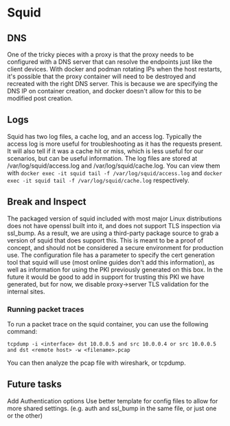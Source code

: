 # Squid

## DNS

One of the tricky pieces with a proxy is that the proxy needs to be configured with a DNS server that can resolve the endpoints just like the client devices. With docker and podman rotating IPs when the host restarts, it's possible that the proxy container will need to be destroyed and recreated with the right DNS server. This is because we are specifying the DNS IP on container creation, and docker doesn't allow for this to be modified post creation.

## Logs

Squid has two log files, a cache log, and an access log. Typically the access log is more useful for troubleshooting as it has the requests present. It will also tell if it was a cache hit or miss, which is less useful for our scenarios, but can be useful information. The log files are stored at /var/log/squid/access.log and /var/log/squid/cache.log. You can view them with `docker exec -it squid tail -f /var/log/squid/access.log` and `docker exec -it squid tail -f /var/log/squid/cache.log` respectively.

## Break and Inspect

The packaged version of squid included with most major Linux distributions does not have openssl built into it, and does not support TLS inspection via ssl_bump. As a result, we are using a third-party package source to grab a version of squid that does support this. This is meant to be a proof of concept, and should not be considered a secure environment for production use. The configuration file has a parameter to specify the cert generation tool that squid will use (most online guides don't add this information), as well as information for using the PKI previously generated on this box. In the future it would be good to add in support for trusting this PKI we have generated, but for now, we disable proxy->server TLS validation for the internal sites.

### Running packet traces

To run a packet trace on the squid container, you can use the following command:

`tcpdump -i <interface> dst 10.0.0.5 and src 10.0.0.4 or src 10.0.0.5 and dst <remote host> -w <filename>.pcap`

You can then analyze the pcap file with wireshark, or tcpdump.

## Future tasks

Add Authentication options
Use better template for config files to allow for more shared settings. (e.g. auth and ssl_bump in the same file, or just one or the other)
